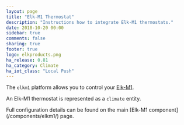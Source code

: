 ```yaml
---
layout: page
title: "Elk-M1 Thermostat"
description: "Instructions how to integrate Elk-M1 thermostats."
date: 2018-10-20 00:00
sidebar: true
comments: false
sharing: true
footer: true
logo: elkproducts.png
ha_release: 0.81
ha_category: Climate
ha_iot_class: "Local Push"
---
```


The `elkm1` platform allows you to control your [Elk-M1](https://www.elkproducts.com/m1_controls.html).

An Elk-M1 thermostat is represented as a `climate` entity.

<p class='note'>
Full configuration details can be found on the main [Elk-M1 component](/components/elkm1/) page.
</p>
